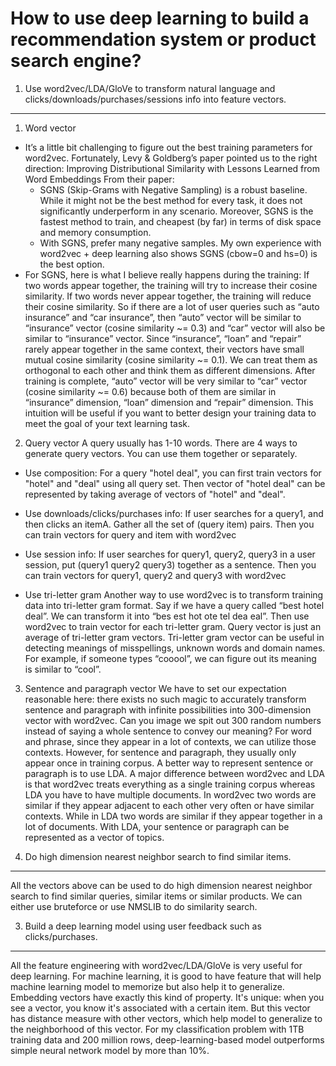 



How to use deep learning to build a recommendation system or product search engine?
=================
1. Use word2vec/LDA/GloVe to transform natural language and clicks/downloads/purchases/sessions info into feature vectors.
-----------------------

1.	Word vector
  *	It’s a little bit challenging to figure out the best training parameters for word2vec. Fortunately, Levy & Goldberg’s paper pointed us to the right direction:
Improving Distributional Similarity with Lessons Learned from Word Embeddings
From their paper:
    *	SGNS (Skip-Grams with Negative Sampling) is a robust baseline. While it might not be the best method for every task, it does not significantly underperform in any scenario. Moreover, SGNS is the fastest method to train, and cheapest (by far) in terms of disk space and memory consumption.
    *	With SGNS, prefer many negative samples.
My own experience with word2vec + deep learning also shows SGNS (cbow=0 and hs=0) is the best option.
  *	For SGNS, here is what I believe really happens during the training:
If two words appear together, the training will try to increase their cosine similarity. If two words never appear together, the training will reduce their cosine similarity. So if there are a lot of user queries such as “auto insurance” and “car insurance”, then “auto” vector will be similar to “insurance” vector (cosine similarity ~= 0.3) and “car” vector will also be similar to “insurance” vector. Since “insurance”, “loan” and “repair” rarely appear together in the same context, their vectors have small mutual cosine similarity (cosine similarity ~= 0.1). We can treat them as orthogonal to each other and think them as different dimensions. After training is complete, “auto” vector will be very similar to “car” vector (cosine similarity ~= 0.6) because both of them are similar in “insurance” dimension, “loan” dimension and “repair” dimension.   This intuition will be useful if you want to better design your training data to meet the goal of your text learning task.
2.	Query vector
A query usually has 1-10 words. There are 4 ways to generate query vectors. You can use them together or separately.

  * Use composition:
   For a query "hotel deal", you can first train vectors for "hotel" and "deal" using all query set. Then vector of "hotel deal" can be represented by taking average of vectors of "hotel" and "deal".

  * Use downloads/clicks/purchases info:
   If user searches for a query1, and then clicks an itemA. Gather all the set of (query item) pairs. Then you can train vectors for query and item with word2vec

  * Use session info:
   If user searches for query1, query2, query3 in a user session, put (query1 query2 query3) together as a sentence. Then you can train vectors for query1, query2 and query3 with word2vec

  *	Use tri-letter gram
Another way to use word2vec is to transform training data into tri-letter gram format. Say if we have a query called “best hotel deal”. We can transform it into “bes est hot ote tel dea eal”. Then use word2vec to train vector for each tri-letter gram. Query vector is just an average of tri-letter gram vectors.
Tri-letter gram vector can be useful in detecting meanings of misspellings, unknown words and domain names. For example, if someone types “cooool”, we can figure out its meaning is similar to “cool”.


3.	Sentence and paragraph vector
We have to set our expectation reasonable here: there exists no such magic to accurately transform sentence and paragraph with infinite possibilities into 300-dimension vector with word2vec. Can you image we spit out 300 random numbers instead of saying a whole sentence to convey our meaning?  For word and phrase, since they appear in a lot of contexts, we can utilize those contexts. However, for sentence and paragraph, they usually only appear once in training corpus. A better way to represent sentence or paragraph is to use LDA. A major difference between word2vec and LDA is that word2vec treats everything as a single training corpus whereas LDA you have to have multiple documents. In word2vec two words are similar if they appear adjacent to each other very often or have similar contexts. While in LDA two words are similar if they appear together in a lot of documents. With LDA, your sentence or paragraph can be represented as a vector of topics.


2.  Do high dimension nearest neighbor search to find similar items.
-----------------------
All the vectors above can be used to do high dimension nearest neighbor search to find similar queries, similar items or similar products. We can either use bruteforce or use NMSLIB to do similarity search.

3. Build a deep learning model using user feedback such as clicks/purchases.
-----------------------
All the feature engineering with word2vec/LDA/GloVe is very useful for deep learning. For machine learning, it is good to have feature that will help machine learning model to memorize but also help it to generalize. Embedding vectors have exactly this kind of property. It's unique: when you see a vector, you know it's associated with a certain item. But this vector has distance measure with other vectors, which help model to generalize to the neighborhood of this vector. For my classification problem with 1TB training data and 200 million rows, deep-learning-based model outperforms simple neural network model by more than 10%. 





